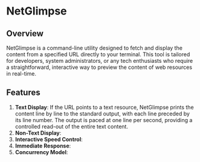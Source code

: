# NetGlimpse
## Overview
NetGlimpse is a command-line utility designed to fetch and display the content from a specified URL directly to your
terminal. This tool is tailored for developers, system administrators, or any tech enthusiasts who require a 
straightforward, interactive way to preview the content of web resources in real-time.

## Features
1. **Text Display**: If the URL points to a text resource, NetGlimpse prints the content line by line to the standard output, 
with each line preceded by its line number. The output is paced at one line per second, providing a controlled read-out 
of the entire text content.
2. **Non-Text Display**:
3. **Interactive Speed Control**:
4. **Immediate Response**:
5. **Concurrency Model**:
